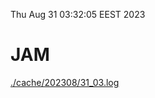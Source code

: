 Thu Aug 31 03:32:05 EEST 2023
# JAM
<a href='./cache/202308/31_03.log'>./cache/202308/31_03.log</a>
